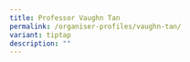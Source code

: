 ```yaml
---
title: Professor Vaughn Tan
permalink: /organiser-profiles/vaughn-tan/
variant: tiptap
description: ""
---
```

